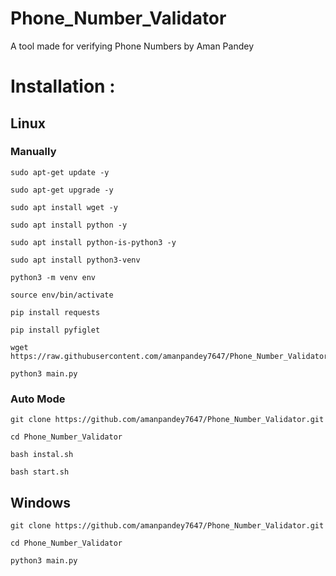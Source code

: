 # Phone_Number_Validator
 A tool made for verifying Phone Numbers by Aman Pandey


# Installation :
## Linux 
### Manually

```
sudo apt-get update -y
```

```
sudo apt-get upgrade -y
```
```
sudo apt install wget -y
```
```
sudo apt install python -y
```
```
sudo apt install python-is-python3 -y
```
```
sudo apt install python3-venv
```
```
python3 -m venv env
```
```
source env/bin/activate
```
```
pip install requests
```
```
pip install pyfiglet
```
```
wget https://raw.githubusercontent.com/amanpandey7647/Phone_Number_Validator/main/main.py
```
```
python3 main.py
```

### Auto Mode
```
git clone https://github.com/amanpandey7647/Phone_Number_Validator.git
```
```
cd Phone_Number_Validator
```
```
bash instal.sh
```
```
bash start.sh
```

## Windows
```
git clone https://github.com/amanpandey7647/Phone_Number_Validator.git
```
```
cd Phone_Number_Validator
```
```
python3 main.py
```
